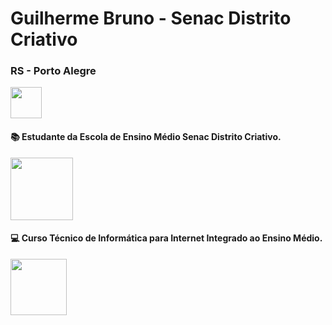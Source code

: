 <h1>Guilherme Bruno - Senac Distrito Criativo</h1>
<h3><b>RS - Porto Alegre</b></h3><img src="https://estado.rs.gov.br/upload/recortes/201707/20075647_1210628_GDO.jpg" height="50px" width="auto">
<h4>📚 Estudante da Escola de Ensino Médio Senac Distrito Criativo.</h5> <img src="https://upload.wikimedia.org/wikipedia/commons/thumb/8/86/Senac_logo.svg/1200px-Senac_logo.svg.png" height="100px" width="auto">
<h4>💻 Curso Técnico de Informática para Internet Integrado ao Ensino Médio.</h5>
<img src="https://miro.medium.com/v2/resize:fit:5120/1*l4xICbIIYlz1OTymWCoUTw.jpeg" height="90px" width="auto">
